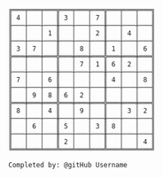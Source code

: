 
    ╔═══╤═══╤═══╦═══╤═══╤═══╦═══╤═══╤═══╗
    ║ 4 │   │   ║ 3 │   │ 7 ║   │   │   ║
    ╟───┼───┼───╫───┼───┼───╫───┼───┼───╢
    ║   │   │ 1 ║   │   │ 2 ║   │ 4 │   ║
    ╟───┼───┼───╫───┼───┼───╫───┼───┼───╢
    ║ 3 │ 7 │   ║   │ 8 │   ║ 1 │   │ 6 ║
    ╠═══╪═══╪═══╬═══╪═══╪═══╬═══╪═══╪═══╣
    ║   │   │   ║   │ 7 │ 1 ║ 6 │ 2 │   ║
    ╟───┼───┼───╫───┼───┼───╫───┼───┼───╢
    ║ 7 │   │ 6 ║   │   │   ║ 4 │   │ 8 ║
    ╟───┼───┼───╫───┼───┼───╫───┼───┼───╢
    ║   │ 9 │ 8 ║ 6 │ 2 │   ║   │   │   ║
    ╠═══╪═══╪═══╬═══╪═══╪═══╬═══╪═══╪═══╣
    ║ 8 │   │ 4 ║   │ 9 │   ║   │ 3 │ 2 ║
    ╟───┼───┼───╫───┼───┼───╫───┼───┼───╢
    ║   │ 6 │   ║ 5 │   │ 3 ║ 8 │   │   ║
    ╟───┼───┼───╫───┼───┼───╫───┼───┼───╢
    ║   │   │   ║ 2 │   │   ║   │   │ 4 ║
    ╚═══╧═══╧═══╩═══╧═══╧═══╩═══╧═══╧═══╝

    Completed by: @gitHub Username
